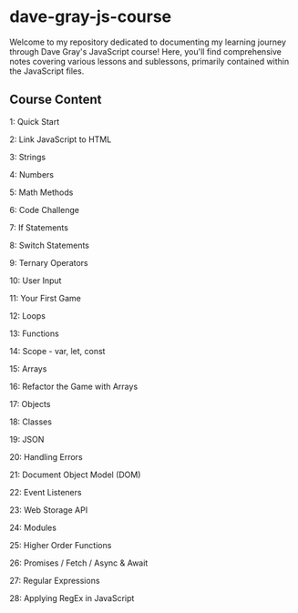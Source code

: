 # dave-gray-js-course

Welcome to my repository dedicated to documenting my learning journey through Dave Gray's JavaScript course! Here, you'll find comprehensive notes covering various lessons and sublessons, primarily contained within the JavaScript files.

## Course Content

1: Quick Start

2: Link JavaScript to HTML

3: Strings

4: Numbers

5: Math Methods

6: Code Challenge

7: If Statements

8: Switch Statements

9: Ternary Operators

10: User Input

11: Your First Game

12: Loops

13: Functions

14: Scope - var, let, const

15: Arrays

16: Refactor the Game with Arrays

17: Objects

18: Classes

19: JSON

20: Handling Errors

21: Document Object Model (DOM)

22: Event Listeners

23: Web Storage API

24: Modules

25: Higher Order Functions

26: Promises / Fetch / Async & Await

27: Regular Expressions

28: Applying RegEx in JavaScript
